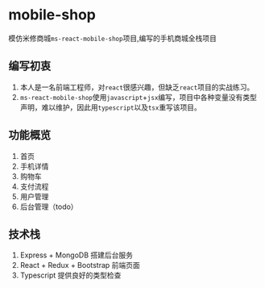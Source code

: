 # mobile-shop
模仿米修商城`ms-react-mobile-shop`项目,编写的手机商城全栈项目

## 编写初衷
1. 本人是一名前端工程师，对`react`很感兴趣，但缺乏`react`项目的实战练习。
2. `ms-react-mobile-shop`使用`javascript`+`jsx`编写，项目中各种变量没有类型声明，难以维护，因此用`typescript`以及`tsx`重写该项目。

## 功能概览
1. 首页
2. 手机详情
3. 购物车
4. 支付流程
5. 用户管理
6. 后台管理（todo）

## 技术栈
1. Express + MongoDB 搭建后台服务
2. React + Redux + Bootstrap 前端页面
3. Typescript 提供良好的类型检查
